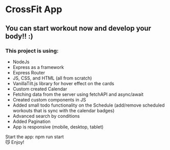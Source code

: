 # CrossFit App
## You can start workout now and develop your body!! :)


### This project is using:
- NodeJs
- Express as a framework
- Express Router
- JS, CSS, and HTML (all from scratch)
- VanillaTilt.js library for hover effect on the cards
- Custom created Calendar
- Fetching data from the server using fetchAPI and async/await 
- Created custom components in JS
- Added small todo functionality on the Schedule (add/remove scheduled workouts that is sync with the calendar badges)
- Advanced search by conditions
- Added Pagination
- App is responsive (mobile, desktop, tablet)

Start the app: npm run start  
😼 Enjoy!
